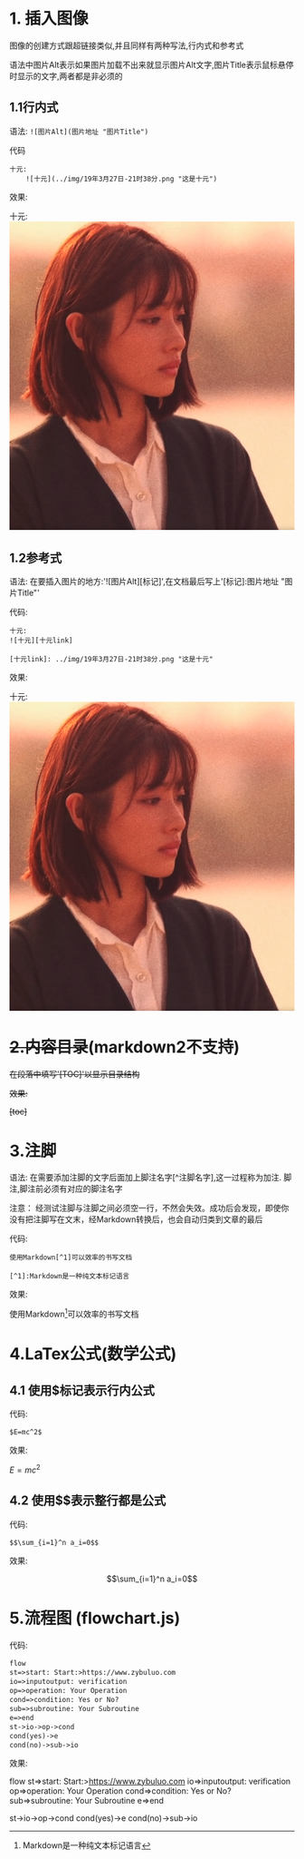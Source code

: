 # 1. 插入图像
图像的创建方式跟超链接类似,并且同样有两种写法,行内式和参考式

语法中图片Alt表示如果图片加载不出来就显示图片Alt文字,图片Title表示鼠标悬停时显示的文字,两者都是非必须的

## 1.1行内式

语法: `![图片Alt](图片地址 "图片Title")`

代码

    十元:
        ![十元](../img/19年3月27日-21时38分.png "这是十元")

效果:

十元:
![十元](../img/19年3月27日-21时38分.png)

## 1.2参考式

语法:
在要插入图片的地方:'![图片Alt][标记]',在文档最后写上'[标记]:图片地址 "图片Title"'

代码:

    十元:
    ![十元][十元link]

    [十元link]: ../img/19年3月27日-21时38分.png "这是十元"

效果:

十元:
![十元][十元link]

[十元link]: ../img/19年3月27日-21时38分.png "这是十元"

# ~~2.内容目录~~(markdown2不支持)

~~在段落中填写'[TOC]'以显示目录结构~~

~~效果:~~

~~[toc]~~

# 3.注脚

语法:
在需要添加注脚的文字后面加上脚注名字[^注脚名字],这一过程称为加注.
脚注,脚注前必须有对应的脚注名字

注意：
经测试注脚与注脚之间必须空一行，不然会失效。成功后会发现，即使你没有把注脚写在文末，经Markdown转换后，也会自动归类到文章的最后

代码:

    使用Markdown[^1]可以效率的书写文档

    [^1]:Markdown是一种纯文本标记语言

效果:

使用Markdown[^1]可以效率的书写文档

[^1]:Markdown是一种纯文本标记语言

# 4.LaTex公式(数学公式)

## 4.1 使用$标记表示行内公式

代码:

    $E=mc^2$

效果:

$E=mc^2$

## 4.2 使用$$表示整行都是公式
代码:

    $$\sum_{i=1}^n a_i=0$$

效果:

$$\sum_{i=1}^n a_i=0$$

# 5.流程图 (flowchart.js)
代码:

    flow
    st=>start: Start:>https://www.zybuluo.com
    io=>inputoutput: verification
    op=>operation: Your Operation
    cond=>condition: Yes or No?
    sub=>subroutine: Your Subroutine
    e=>end
    st->io->op->cond
    cond(yes)->e
    cond(no)->sub->io

效果:

flow
st=>start: Start:>https://www.zybuluo.com
io=>inputoutput: verification
op=>operation: Your Operation
cond=>condition: Yes or No?
sub=>subroutine: Your Subroutine
e=>end

st->io->op->cond
cond(yes)->e
cond(no)->sub->io

